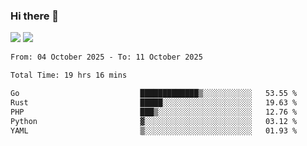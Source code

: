 ### Hi there 👋️

![](https://komarev.com/ghpvc/?username=Loner1024)
![](https://hit.yhype.me/github/profile?account_id=20189164)

<!--START_SECTION:waka-->

```txt
From: 04 October 2025 - To: 11 October 2025

Total Time: 19 hrs 16 mins

Go                           █████████████▒░░░░░░░░░░░   53.55 %
Rust                         █████░░░░░░░░░░░░░░░░░░░░   19.63 %
PHP                          ███▒░░░░░░░░░░░░░░░░░░░░░   12.76 %
Python                       ▓░░░░░░░░░░░░░░░░░░░░░░░░   03.12 %
YAML                         ▒░░░░░░░░░░░░░░░░░░░░░░░░   01.93 %
```

<!--END_SECTION:waka-->



